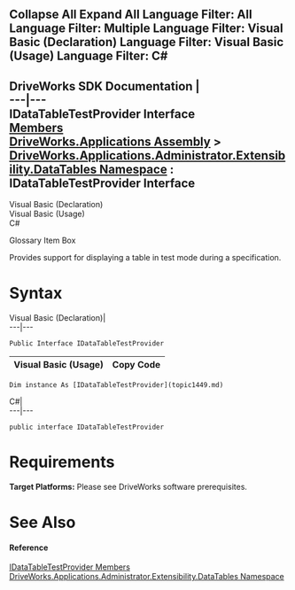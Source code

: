 Collapse All Expand All Language Filter: All  Language Filter: Multiple  Language Filter: Visual Basic (Declaration) Language Filter: Visual Basic (Usage) Language Filter: C#  
---  
DriveWorks SDK Documentation  |   
---|---  
IDataTableTestProvider Interface   
[Members](topic1450.md)   
[DriveWorks.Applications Assembly](topic13.md) > [DriveWorks.Applications.Administrator.Extensibility.DataTables Namespace](topic1432.md) : IDataTableTestProvider Interface  
---  
  
Visual Basic (Declaration)    
Visual Basic (Usage)    
C# 

Glossary Item Box

Provides support for displaying a table in test mode during a specification. 

# Syntax

Visual Basic (Declaration)|   
---|---  
      
    
    Public Interface IDataTableTestProvider   
  
Visual Basic (Usage)| Copy Code  
---|---  
      
    
    Dim instance As [IDataTableTestProvider](topic1449.md)  
  
C#|   
---|---  
      
    
    public interface IDataTableTestProvider   
  
# Requirements

**Target Platforms:** Please see DriveWorks software prerequisites.

# See Also

#### Reference

[IDataTableTestProvider Members](topic1450.md)   
[DriveWorks.Applications.Administrator.Extensibility.DataTables Namespace](topic1432.md)


